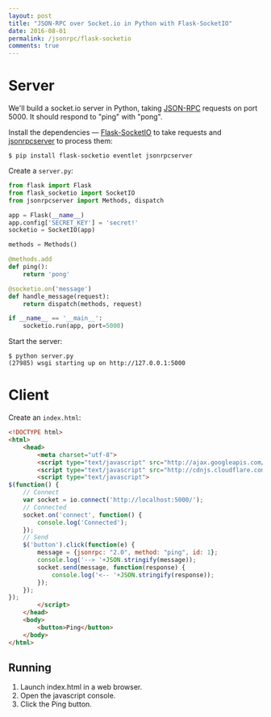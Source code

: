 ```yaml
---
layout: post
title: "JSON-RPC over Socket.io in Python with Flask-SocketIO"
date: 2016-08-01
permalink: /jsonrpc/flask-socketio
comments: true
---
```

Server
======
We'll build a socket.io server in Python, taking
[JSON-RPC](http://www.jsonrpc.org/) requests on port
5000. It should respond to "ping" with "pong".

Install the dependencies —
[Flask-SocketIO](https://flask-socketio.readthedocs.org/) to take requests and
[jsonrpcserver](http://jsonrpcserver.readthedocs.io/) to process them:

```shell
$ pip install flask-socketio eventlet jsonrpcserver
```
Create a `server.py`:

```python
from flask import Flask
from flask_socketio import SocketIO
from jsonrpcserver import Methods, dispatch

app = Flask(__name__)
app.config['SECRET_KEY'] = 'secret!'
socketio = SocketIO(app)

methods = Methods()

@methods.add
def ping():
    return 'pong'

@socketio.on('message')
def handle_message(request):
    return dispatch(methods, request)

if __name__ == '__main__':
    socketio.run(app, port=5000)
```
Start the server:

```shell
$ python server.py
(27985) wsgi starting up on http://127.0.0.1:5000
```

Client
======
Create an `index.html`:

```html
<!DOCTYPE html>
<html>
    <head>
        <meta charset="utf-8">
        <script type="text/javascript" src="http://ajax.googleapis.com/ajax/libs/jquery/1.7.2/jquery.min.js"></script>
        <script type="text/javascript" src="http://cdnjs.cloudflare.com/ajax/libs/socket.io/1.4.5/socket.io.min.js"></script>
        <script type="text/javascript">
$(function() {
    // Connect
    var socket = io.connect('http://localhost:5000/');
    // Connected
    socket.on('connect', function() {
        console.log('Connected');
    });
    // Send
    $('button').click(function(e) {
        message = {jsonrpc: "2.0", method: "ping", id: 1};
        console.log('--> '+JSON.stringify(message));
        socket.send(message, function(response) {
            console.log('<-- '+JSON.stringify(response));
        });
    });
});
        </script>
    </head>
    <body>
        <button>Ping</button>
    </body>
</html>
```

Running
-------

1. Launch index.html in a web browser.
2. Open the javascript console.
3. Click the Ping button.
